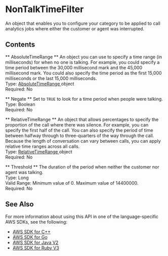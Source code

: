 # NonTalkTimeFilter<a name="API_NonTalkTimeFilter"></a>

An object that enables you to configure your category to be applied to call analytics jobs where either the customer or agent was interrupted\.

## Contents<a name="API_NonTalkTimeFilter_Contents"></a>

 ** AbsoluteTimeRange **   <a name="transcribe-Type-NonTalkTimeFilter-AbsoluteTimeRange"></a>
An object you can use to specify a time range \(in milliseconds\) for when no one is talking\. For example, you could specify a time period between the 30,000 millisecond mark and the 45,000 millisecond mark\. You could also specify the time period as the first 15,000 milliseconds or the last 15,000 milliseconds\.  
Type: [ AbsoluteTimeRange ](API_AbsoluteTimeRange.md) object  
Required: No

 ** Negate **   <a name="transcribe-Type-NonTalkTimeFilter-Negate"></a>
Set to `TRUE` to look for a time period when people were talking\.  
Type: Boolean  
Required: No

 ** RelativeTimeRange **   <a name="transcribe-Type-NonTalkTimeFilter-RelativeTimeRange"></a>
An object that allows percentages to specify the proportion of the call where there was silence\. For example, you can specify the first half of the call\. You can also specify the period of time between halfway through to three\-quarters of the way through the call\. Because the length of conversation can vary between calls, you can apply relative time ranges across all calls\.  
Type: [ RelativeTimeRange ](API_RelativeTimeRange.md) object  
Required: No

 ** Threshold **   <a name="transcribe-Type-NonTalkTimeFilter-Threshold"></a>
The duration of the period when neither the customer nor agent was talking\.  
Type: Long  
Valid Range: Minimum value of 0\. Maximum value of 14400000\.  
Required: No

## See Also<a name="API_NonTalkTimeFilter_SeeAlso"></a>

For more information about using this API in one of the language\-specific AWS SDKs, see the following:
+  [ AWS SDK for C\+\+](https://docs.aws.amazon.com/goto/SdkForCpp/transcribe-2017-10-26/NonTalkTimeFilter) 
+  [ AWS SDK for Go](https://docs.aws.amazon.com/goto/SdkForGoV1/transcribe-2017-10-26/NonTalkTimeFilter) 
+  [ AWS SDK for Java V2](https://docs.aws.amazon.com/goto/SdkForJavaV2/transcribe-2017-10-26/NonTalkTimeFilter) 
+  [ AWS SDK for Ruby V3](https://docs.aws.amazon.com/goto/SdkForRubyV3/transcribe-2017-10-26/NonTalkTimeFilter) 